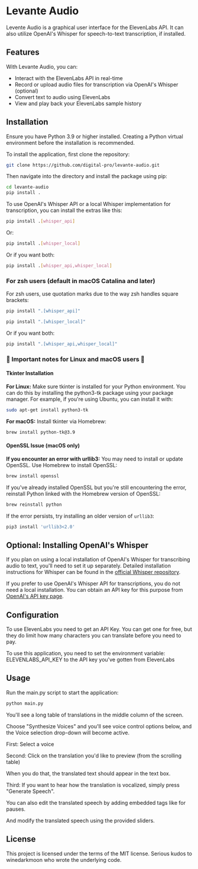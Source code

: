 # Levante Audio

Levente Audio is a graphical user interface for the ElevenLabs API. It can also utilize OpenAI's Whisper for speech-to-text transcription, if installed.
## Features

With Levante Audio, you can:

- Interact with the ElevenLabs API in real-time
- Record or upload audio files for transcription via OpenAI's Whisper (optional)
- Convert text to audio using ElevenLabs
- View and play back your ElevenLabs sample history

## Installation



Ensure you have Python 3.9 or higher installed. Creating a Python virtual environment before the installation is recommended.

To install the application, first clone the repository:

```bash
git clone https://github.com/digital-pro/levante-audio.git
```

Then navigate into the directory and install the package using pip:

```bash
cd levante-audio
pip install .

```
To use OpenAI's Whisper API or a local Whisper implementation for transcription, you can install the extras like this:

```bash
pip install .[whisper_api]
```
Or:

```bash
pip install .[whisper_local]
```
Or if you want both:

```bash
pip install .[whisper_api,whisper_local]
```
### For zsh users (default in macOS Catalina and later)

For zsh users, use quotation marks due to the way zsh handles square brackets:
```bash
pip install ".[whisper_api]"
```
```bash
pip install ".[whisper_local]"
```
Or if you want both:
```bash
pip install ".[whisper_api,whisper_local]"
```
### :construction: Important notes for Linux and macOS users :construction:
#### Tkinter Installation
**For Linux:** Make sure tkinter is installed for your Python environment. You can do this by installing the python3-tk package using your package manager. For example, if you're using Ubuntu, you can install it with:
```bash
sudo apt-get install python3-tk
```
**For macOS:** Install tkinter via Homebrew:
```bash
brew install python-tk@3.9
```
#### OpenSSL Issue (macOS only)
**If you encounter an error with urllib3:** You may need to install or update OpenSSL. Use Homebrew to install OpenSSL:
```bash
brew install openssl
```
If you've already installed OpenSSL but you're still encountering the error, reinstall Python linked with the Homebrew version of OpenSSL:

```bash
brew reinstall python
```
If the error persists, try installing an older version of `urllib3`:

```bash
pip3 install 'urllib3<2.0'
```

## Optional: Installing OpenAI's Whisper

If you plan on using a local installation of OpenAI's Whisper for transcribing audio to text, you'll need to set it up separately. Detailed installation instructions for Whisper can be found in the [official Whisper repository](https://github.com/openai/whisper). 

If you prefer to use OpenAI's Whisper API for transcriptions, you do not need a local installation. You can obtain an API key for this purpose from [OpenAI's API key page](https://platform.openai.com/account/api-keys).

## Configuration

To use ElevenLabs you need to get an API Key. You can get one for free, but they do limit how many characters you can translate before you need to pay.

To use this application, you need to set the environment variable:
ELEVENLABS_API_KEY
to the API key you've gotten from ElevenLabs

## Usage

Run the main.py script to start the application:

```bash
python main.py
```

You'll see a long table of translations in the middle column of the screen.

Choose "Synthesize Voices" and you'll see voice control options below, and the Voice selection drop-down will become active.

First: Select a voice

Second: Click on the translation you'd like to preview (from the scrolling table)

When you do that, the translated text should appear in the text box.

Third: If you want to hear how the translation is vocalized, simply press "Generate Speech".

You can also edit the translated speech by adding embedded tags like <break> for pauses.

And modify the translated speech using the provided sliders.

## License

This project is licensed under the terms of the MIT license.
Serious kudos to winedarkmoon who wrote the underlying code.


​
